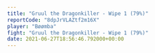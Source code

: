 ```yaml
---
title: "Gruul the Dragonkiller - Wipe 1 (79%)"
reportCode: "8dpJrVLAZtf2m16X"
player: "Bøømba"
fight: "Gruul the Dragonkiller - Wipe 1 (79%)"
date: 2021-06-27T18:56:46.792000+00:00
---
```

